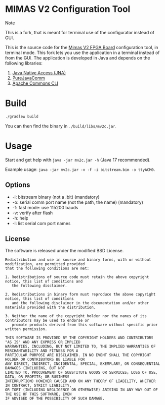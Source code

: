 MIMAS V2 Configuration Tool
===========================

> [!NOTE]
> This is a fork, that is meant for terminal use of the configurator instead of GUI.

This is the source code for the [Mimas V2 FPGA Board](https://numato.com/mimas-v2-spartan-6-fpga-development-board-with-ddr-sdram/) configuration tool, in terminal mode.
This fork lets you use the application in a terminal instead of from the GUI.
The application is developed in Java and depends on the following libraries:

1. [Java Native Access (JNA)](https://github.com/java-native-access/jna)
2. [PureJavaComm](https://github.com/nyholku/purejavacomm)
2. [Apache Commons CLI](https://commons.apache.org/proper/commons-cli/)

# Build

```bash
./gradlew build
```

You can then find the binary in `./build/libs/mv2c.jar`.

# Usage

Start and get help with `java -jar mv2c.jar -h` (Java 17 recommended).

Example usage: `java -jar mv2c.jar -v -f -i bitstream.bin -o ttyACM0`.

## Options

- -i: bitstream binary (not a .bit) (mandatory)
- -o: serial comm port name (not the path, the name) (mandatory)
- -f: fast mode: use 115200 bauds
- -v: verify after flash
- -h: help
- -l: list serial com port names

License
--------

The software is released under the modified BSD License.

```
Redistribution and use in source and binary forms, with or without modification, are permitted provided 
that the following conditions are met:

1. Redistributions of source code must retain the above copyright notice, this list of conditions and 
   the following disclaimer.

2. Redistributions in binary form must reproduce the above copyright notice, this list of conditions 
   and the following disclaimer in the documentation and/or other materials provided with the distribution.

3. Neither the name of the copyright holder nor the names of its contributors may be used to endorse or 
   promote products derived from this software without specific prior written permission.

THIS SOFTWARE IS PROVIDED BY THE COPYRIGHT HOLDERS AND CONTRIBUTORS "AS IS" AND ANY EXPRESS OR IMPLIED 
WARRANTIES, INCLUDING, BUT NOT LIMITED TO, THE IMPLIED WARRANTIES OF MERCHANTABILITY AND FITNESS FOR A 
PARTICULAR PURPOSE ARE DISCLAIMED. IN NO EVENT SHALL THE COPYRIGHT HOLDER OR CONTRIBUTORS BE LIABLE FOR 
ANY DIRECT, INDIRECT, INCIDENTAL, SPECIAL, EXEMPLARY, OR CONSEQUENTIAL DAMAGES (INCLUDING, BUT NOT 
LIMITED TO, PROCUREMENT OF SUBSTITUTE GOODS OR SERVICES; LOSS OF USE, DATA, OR PROFITS; OR BUSINESS 
INTERRUPTION) HOWEVER CAUSED AND ON ANY THEORY OF LIABILITY, WHETHER IN CONTRACT, STRICT LIABILITY, 
OR TORT (INCLUDING NEGLIGENCE OR OTHERWISE) ARISING IN ANY WAY OUT OF THE USE OF THIS SOFTWARE, EVEN 
IF ADVISED OF THE POSSIBILITY OF SUCH DAMAGE.
```
